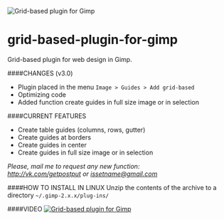 ![Grid-based plugin for Gimp](https://drive.google.com/uc?id=0B9XXnF3rNTBkZ3ByVVdDN1pONFk)

# grid-based-plugin-for-gimp
Grid-based plugin for web design in Gimp.

####CHANGES (v3.0)
- Plugin placed in the menu `Image > Guides > Add grid-based`
- Optimizing code
- Added function create guides in full size image or in selection

####CURRENT FEATURES
- Create table guides (columns, rows, gutter)
- Create guides at borders
- Create guides in center
- Create guides in full size image or in selection

*Please, mail me to request any new function:  
http://vk.com/getpostput or <issetname@gmail.com>*

####HOW TO INSTALL IN LINUX
Unzip the contents of the archive to a directory `~/.gimp-2.x.x/plug-ins/`

####VIDEO
[![Grid-based plugin for Gimp](http://img.youtube.com/vi/SLiS5oY0VRQ/0.jpg)](http://www.youtube.com/watch?v=SLiS5oY0VRQ)
